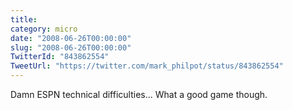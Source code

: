 ```yaml
---
title: 
category: micro
date: "2008-06-26T00:00:00"
slug: "2008-06-26T00:00:00"
TwitterId: "843862554"
TweetUrl: "https://twitter.com/mark_philpot/status/843862554"
---
```


Damn ESPN technical difficulties... What a good game though.
